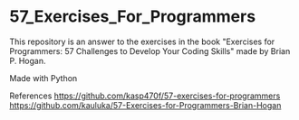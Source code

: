 # 57_Exercises_For_Programmers

This repository is an answer to the exercises in the book "Exercises for Programmers: 57 Challenges to Develop Your Coding Skills" made by Brian P. Hogan.

Made with Python

References
https://github.com/kasp470f/57-exercises-for-programmers
https://github.com/kauluka/57-Exercises-for-Programmers-Brian-Hogan
